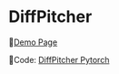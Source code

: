# DiffPitcher

🎵[Demo Page](https://diffpitcher.github.io/demo/)

📄Code: [DiffPitcher Pytorch](https://github.com/DiffPitcher/DiffPitcher)

